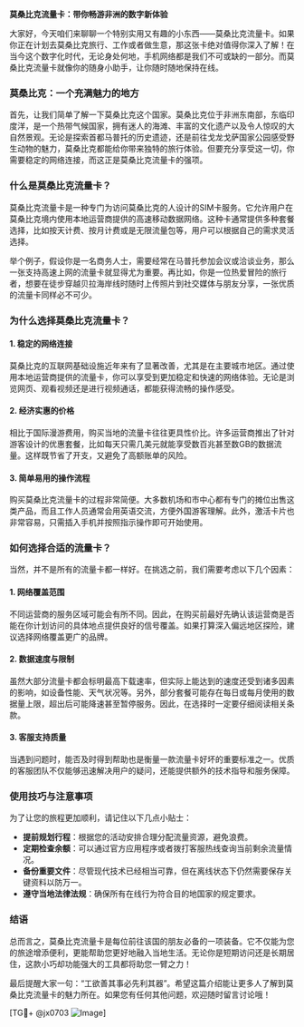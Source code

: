 **莫桑比克流量卡：带你畅游非洲的数字新体验**

大家好，今天咱们来聊聊一个特别实用又有趣的小东西——莫桑比克流量卡。如果你正在计划去莫桑比克旅行、工作或者做生意，那这张卡绝对值得你深入了解！在当今这个数字化时代，无论身处何地，手机网络都是我们不可或缺的一部分。而莫桑比克流量卡就像你的随身小助手，让你随时随地保持在线。

### 莫桑比克：一个充满魅力的地方

首先，让我们简单了解一下莫桑比克这个国家。莫桑比克位于非洲东南部，东临印度洋，是一个热带气候国家，拥有迷人的海滩、丰富的文化遗产以及令人惊叹的大自然景观。无论是探索首都马普托的历史遗迹，还是前往戈龙戈萨国家公园感受野生动物的魅力，莫桑比克都能给你带来独特的旅行体验。但要充分享受这一切，你需要稳定的网络连接，而这正是莫桑比克流量卡的强项。

### 什么是莫桑比克流量卡？

莫桑比克流量卡是一种专门为访问莫桑比克的人设计的SIM卡服务。它允许用户在莫桑比克境内使用本地运营商提供的高速移动数据网络。这种卡通常提供多种套餐选择，比如按天计费、按月计费或是无限流量包等，用户可以根据自己的需求灵活选择。

举个例子，假设你是一名商务人士，需要经常在马普托参加会议或洽谈业务，那么一张支持高速上网的流量卡就显得尤为重要。再比如，你是一位热爱冒险的旅行者，想要在徒步穿越贝拉海岸线时随时上传照片到社交媒体与朋友分享，一张优质的流量卡同样必不可少。

### 为什么选择莫桑比克流量卡？

#### 1. 稳定的网络连接

莫桑比克的互联网基础设施近年来有了显著改善，尤其是在主要城市地区。通过使用本地运营商提供的流量卡，你可以享受到更加稳定和快速的网络体验。无论是浏览网页、观看视频还是进行视频通话，都能获得流畅的操作感受。

#### 2. 经济实惠的价格

相比于国际漫游费用，购买当地的流量卡往往更具性价比。许多运营商推出了针对游客设计的优惠套餐，比如每天只需几美元就能享受数百兆甚至数GB的数据流量。这样既节省了开支，又避免了高额账单的风险。

#### 3. 简单易用的操作流程

购买莫桑比克流量卡的过程非常简便。大多数机场和市中心都有专门的摊位出售这类产品，而且工作人员通常会用英语交流，方便外国游客理解。此外，激活卡片也非常容易，只需插入手机并按照指示操作即可开始使用。

### 如何选择合适的流量卡？

当然，并不是所有的流量卡都一样好。在挑选之前，我们需要考虑以下几个因素：

#### 1. 网络覆盖范围

不同运营商的服务区域可能会有所不同。因此，在购买前最好先确认该运营商是否能在你计划访问的具体地点提供良好的信号覆盖。如果打算深入偏远地区探险，建议选择网络覆盖更广的品牌。

#### 2. 数据速度与限制

虽然大部分流量卡都会标明最高下载速率，但实际上能达到的速度还受到诸多因素的影响，如设备性能、天气状况等。另外，部分套餐可能存在每日或每月使用的数据量上限，超出后可能降速甚至暂停服务。因此，在选择时一定要仔细阅读相关条款。

#### 3. 客服支持质量

当遇到问题时，能否及时得到帮助也是衡量一款流量卡好坏的重要标准之一。优质的客服团队不仅能够迅速解决用户的疑问，还能提供额外的技术指导和服务保障。

### 使用技巧与注意事项

为了让您的旅程更加顺利，请记住以下几点小贴士：

- **提前规划行程**：根据您的活动安排合理分配流量资源，避免浪费。
- **定期检查余额**：可以通过官方应用程序或者拨打客服热线查询当前剩余流量情况。
- **备份重要文件**：尽管现代技术已经相当可靠，但在离线状态下仍然需要保存关键资料以防万一。
- **遵守当地法律法规**：确保所有在线行为符合目的地国家的规定要求。

### 结语

总而言之，莫桑比克流量卡是每位前往该国的朋友必备的一项装备。它不仅能为您的旅途增添便利，更能帮助您更好地融入当地生活。无论你是短期访问还是长期居住，这款小巧却功能强大的工具都将助您一臂之力！

最后提醒大家一句：“工欲善其事必先利其器”。希望这篇介绍能让更多人了解到莫桑比克流量卡的魅力所在。如果您有任何其他问题，欢迎随时留言讨论哦！

[TG💪+ @jx0703 ![Image](https://github.com/user-attachments/assets/dbca1d08-cadb-493c-b0ec-ad6f7a83f270)]